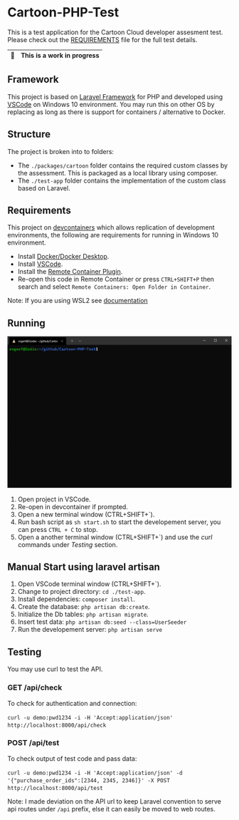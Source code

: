 # Cartoon-PHP-Test

This is a test application for the Cartoon Cloud developer assesment test.
Please check out the [REQUIREMENTS](./REQUIREMENTS.md) file for the full test details.

| :memo:        | This is a work in progress |
|---------------|:---------------------------|

## Framework

This project is based on [Laravel Framework](https://laravel.com/) for PHP and developed using [VSCode](https://code.visualstudio.com/) on Windows 10 environment. You may run this on other OS by replacing as long as there is support for containers / alternative to Docker.

## Structure

The project is broken into to folders:

* The ``./packages/cartoon`` folder contains the required custom classes by the assessment. This is packaged as a local library using composer.
* The ``./test-app`` folder contains the implementation of the custom class based on Laravel.

## Requirements

This project on [devcontainers](https://code.visualstudio.com/docs/remote/containers) which allows replication of development environments, the following are requirements for running in Windows 10 environment.

* Install [Docker/Docker Desktop](https://www.docker.com/products/docker-desktop).
* Install [VSCode](https://code.visualstudio.com/).
* Install the [Remote Container Plugin](https://marketplace.visualstudio.com/items?itemName=ms-vscode-remote.remote-containers).
* Re-open this code in Remote Container or press ``CTRL+SHIFT+P`` then search and select ``Remote Containers: Open Folder in Container``.

Note: If you are using WSL2 see [documentation](https://docs.docker.com/desktop/windows/wsl/)

## Running

![Demonstration](cartoon-test.gif)

1. Open project in VSCode.
2. Re-open in devcontainer if prompted.
3. Open a new terminal window (CTRL+SHIFT+`).
4. Run bash script as ``sh start.sh`` to start the developement server, you can press ``CTRL + C`` to stop.
5. Open a another terminal window (CTRL+SHIFT+`) and use the *curl* commands under *Testing* section.

## Manual Start using laravel artisan

1. Open VSCode terminal window (CTRL+SHIFT+`).
2. Change to project directory: ``cd ./test-app``.
3. Install dependencies: ``composer install``.
4. Create the database: ``php artisan db:create``.
5. Initialize the Db tables: ``php artisan migrate``.
6. Insert test data: ``php artisan db:seed --class=UserSeeder``
7. Run the developement server: ``php artisan serve``

## Testing

You may use curl to test the API.

### GET /api/check

To check for authentication and connection:

``curl -u demo:pwd1234 -i -H 'Accept:application/json' http://localhost:8000/api/check``

### POST /api/test

To check output of test code and pass data:

``curl -u demo:pwd1234 -i -H 'Accept:application/json' -d '{"purchase_order_ids":[2344, 2345, 2346]}' -X POST http://localhost:8000/api/test``

Note: I made deviation on the API url to keep Laravel convention to serve api routes under ``/api`` prefix, else it can easily be moved to web routes.
